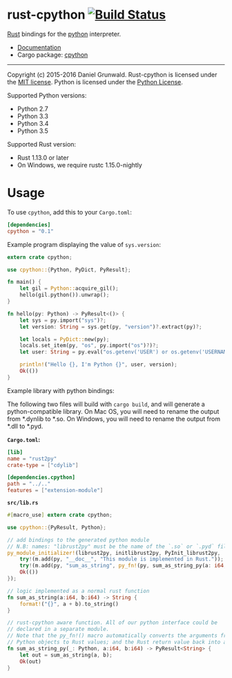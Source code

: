 rust-cpython [![Build Status](https://travis-ci.org/dgrunwald/rust-cpython.svg?branch=master)](https://travis-ci.org/dgrunwald/rust-cpython)
====================

[Rust](http://www.rust-lang.org/) bindings for the [python](https://www.python.org/) interpreter.

* [Documentation](http://dgrunwald.github.io/rust-cpython/doc/cpython/)
* Cargo package: [cpython](https://crates.io/crates/cpython)

---

Copyright (c) 2015-2016 Daniel Grunwald.
Rust-cpython is licensed under the [MIT license](http://opensource.org/licenses/MIT).
Python is licensed under the [Python License](https://docs.python.org/2/license.html).

Supported Python versions:
* Python 2.7
* Python 3.3
* Python 3.4
* Python 3.5

Supported Rust version:
* Rust 1.13.0 or later
* On Windows, we require rustc 1.15.0-nightly

# Usage

To use `cpython`, add this to your `Cargo.toml`:

```toml
[dependencies]
cpython = "0.1"
```

Example program displaying the value of `sys.version`:

```rust
extern crate cpython;

use cpython::{Python, PyDict, PyResult};

fn main() {
    let gil = Python::acquire_gil();
    hello(gil.python()).unwrap();
}

fn hello(py: Python) -> PyResult<()> {
    let sys = py.import("sys")?;
    let version: String = sys.get(py, "version")?.extract(py)?;

    let locals = PyDict::new(py);
    locals.set_item(py, "os", py.import("os")?)?;
    let user: String = py.eval("os.getenv('USER') or os.getenv('USERNAME')", None, Some(&locals))?.extract(py)?;

    println!("Hello {}, I'm Python {}", user, version);
    Ok(())
}
```

Example library with python bindings:

The following two files will build with `cargo build`, and will generate a python-compatible library.
On Mac OS, you will need to rename the output from \*.dynlib to \*.so.
On Windows, you will need to rename the output from \*.dll to \*.pyd.

**`Cargo.toml`:**
```toml
[lib]
name = "rust2py"
crate-type = ["cdylib"]

[dependencies.cpython]
path = "../.."
features = ["extension-module"]
```

**`src/lib.rs`**
```rust
#[macro_use] extern crate cpython;

use cpython::{PyResult, Python};

// add bindings to the generated python module
// N.B: names: "librust2py" must be the name of the `.so` or `.pyd` file
py_module_initializer!(librust2py, initlibrust2py, PyInit_librust2py, |py, m| {
    try!(m.add(py, "__doc__", "This module is implemented in Rust."));
    try!(m.add(py, "sum_as_string", py_fn!(py, sum_as_string_py(a: i64, b:i64))));
    Ok(())
});

// logic implemented as a normal rust function
fn sum_as_string(a:i64, b:i64) -> String {
    format!("{}", a + b).to_string()
}

// rust-cpython aware function. All of our python interface could be
// declared in a separate module.
// Note that the py_fn!() macro automatically converts the arguments from
// Python objects to Rust values; and the Rust return value back into a Python object.
fn sum_as_string_py(_: Python, a:i64, b:i64) -> PyResult<String> {
    let out = sum_as_string(a, b);
    Ok(out)
}
```
